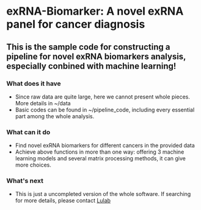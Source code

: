 # exRNA-Biomarker: A novel exRNA panel for cancer diagnosis
## This is the sample code for constructing a pipeline for novel exRNA biomarkers analysis, especially conbined with machine learning!

### What does it have
- Since raw data are quite large, here we cannot present whole pieces. More details in ~/data
- Basic codes can be found in ~/pipeline_code, including every essential part among the whole analysis.

### What can it do
- Find novel exRNA biomarkers for different cancers in the provided data
- Achieve above functions in more than one way: offering 3 machine learning models and several matrix processing methods, it can give more choices.

### What's next
- This is just a uncompleted version of the whole software. If searching for more details, please contact [Lulab](http://bioinfo.life.tsinghua.edu.cn/home/)
